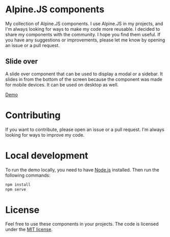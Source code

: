 # Alpine.JS components

My collection of Alpine.JS components. I use Alpine.JS in my projects, and I'm always looking for ways to make my code more reusable. I decided to share my components with the community. I hope you find them useful. If you have any suggestions or improvements, please let me know by opening an issue or a pull request.

## Slide over

A slide over component that can be used to display a modal or a sidebar. It slides in from the bottom of the screen because the component was made for mobile devices. It can be used on desktop as well.

[Demo](demo/slide-over.html)

# Contributing

If you want to contribute, please open an issue or a pull request. I'm always looking for ways to improve my code.

# Local development

To run the demo locally, you need to have [Node.js](https://nodejs.org/en/) installed. Then run the following commands:

```bash
npm install
npm serve
```

# License

Feel free to use these components in your projects. The code is licensed under the [MIT license](LICENSE).

